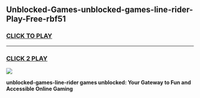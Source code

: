 
## Unblocked-Games-unblocked-games-line-rider-Play-Free-rbf51
<h3>
<a href="https://premium76.site?title=unblocked-games-line-rider&ref=15A">CLICK TO PLAY</a></h3>
<hr>

<h3>
<a href="https://premium76.site?title=unblocked-games-line-rider&ref=15A">CLICK 2 PLAY</a>
  
</h3>

<a href="https://premium76.site?title=unblocked-games-line-rider&ref=15A"><img src="https://clearcache.store/games.png"></a>


**unblocked-games-line-rider games unblocked: Your Gateway to Fun and Accessible Online Gaming**
